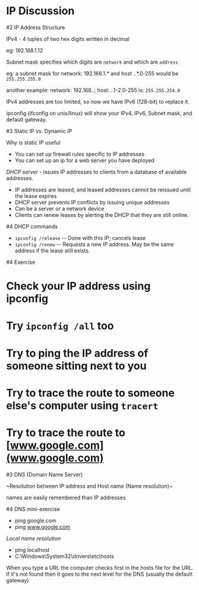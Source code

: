 
IP Discussion
=============

#2 IP Address Structure

IPv4 - 4 tuples of two hex digits written in decimal

eg: 192.168.1.12

Subnet mask specifies which digits are `network` and which are `address`

eg: a subnet mask for network: 192.168.1.* and host *.*.*.0-255 would be `255.255.255.0`

another example: network: 192.168.*.*; host: *.*.1-2.0-255 is: `255.255.254.0`

IPv4 addresses are too limited, so now we have IPv6 (128-bit) to replace it.

ipconfig (ifconfig on unix/linux) will show your IPv4, IPv6, Subnet mask, and default gateway.


#3 Static IP vs. Dynamic IP

Why is static IP useful

- You can set up firewall rules specific to IP addresses
- You can set up an ip for a web server you have deployed

*DHCP server* - issues IP addresses to clients from a database of available addresses.
- IP addresses are leased, and leased addresses cannot be reissued until the lease expires
- DHCP server prevents IP conflicts by issuing unique addresses
- Can be a server or a network device
- Clients can renew leases by alerting the DHCP that they are still online.

#4 DHCP commands

- `ipconfig /release` -- Done with this IP; cancels lease
- `ipconfig /renew` -- Requests a new IP address. May be the same address if the lease still exists.

#4 Exercise
# Check your IP address using ipconfig
# Try `ipconfig /all` too
# Try to ping the IP address of someone sitting next to you
# Try to trace the route to someone else's computer using `tracert`
# Try to trace the route to [www.google.com](www.google.com)

#3 DNS (Domain Name Server)

~Resolution between IP address and Host name (Name resolution)~

names are easily remembered than IP addresses

#4 DNS mini-exercise
- ping google.com
- ping www.google.com

*Local name resolution*
- ping localhost
- C:\Windows\System32\drivers\etc\hosts

When you type a URL the computer checks first in the hosts file for the URL. If it's not found then it goes to the next level for the DNS (usually the default gateway)

